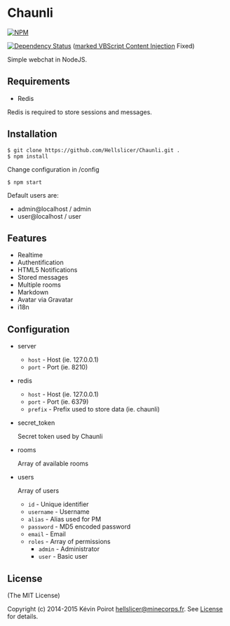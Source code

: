Chaunli
=======
[![NPM](https://nodei.co/npm/chaunli.png?downloads=true)](https://nodei.co/npm/chaunli/)

[![Dependency Status](https://david-dm.org/hellslicer/chaunli.png)](https://david-dm.org/hellslicer/chaunli)&nbsp;([marked VBScript Content Injection](https://nodesecurity.io/advisories/marked_vbscript_injection) Fixed)

Simple webchat in NodeJS.

## Requirements

* Redis

Redis is required to store sessions and messages.

## Installation

```
$ git clone https://github.com/Hellslicer/Chaunli.git .
$ npm install
```

Change configuration in /config

```
$ npm start
```

Default users are:
- admin@localhost / admin
- user@localhost / user

## Features

* Realtime
* Authentification
* HTML5 Notifications
* Stored messages
* Multiple rooms
* Markdown
* Avatar via Gravatar
* i18n

## Configuration

* server

  * `host` - Host (ie. 127.0.0.1)
  * `port` - Port (ie. 8210)

* redis

  * `host` - Host (ie. 127.0.0.1)
  * `port` - Port (ie. 6379)
  * `prefix` - Prefix used to store data (ie. chaunli)

* secret_token

  Secret token used by Chaunli

* rooms

  Array of available rooms

* users

  Array of users

  * `id` - Unique identifier
  * `username` - Username
  * `alias` - Alias used for PM
  * `password` - MD5 encoded password
  * `email` - Email
  * `roles` - Array of permissions
    * `admin` - Administrator
    * `user` - Basic user

## License

(The MIT License)

Copyright (c) 2014-2015 Kévin Poirot <hellslicer@minecorps.fr>. See [License](https://github.com/hellslicer/chaunli/blob/master/LICENSE) for details.
